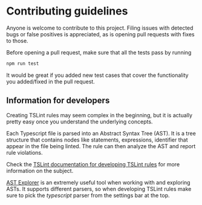 # Contributing guidelines

Anyone is welcome to contribute to this project. Filing issues with detected bugs or false positives
is appreciated, as is opening pull requests with fixes to those.

Before opening a pull request, make sure that all the tests pass by running

```sh
npm run test
```

It would be great if you added new test cases that cover the functionality you added/fixed in the
pull request.

## Information for developers

Creating TSLint rules may seem complex in the beginning, but it is actually pretty easy once you
understand the underlying concepts.

Each Typescript file is parsed into an Abstract Syntax Tree (AST). It is a tree structure that
contains nodes like statements, expressions, identifier that appear in the file being linted. The
rule can then analyze the AST and report rule violations.

Check the [TSLint documentation for developing TSLint rules](https://palantir.github.io/tslint/develop/custom-rules/)
for more information on the subject.

[AST Explorer](https://astexplorer.net/) is an extremely useful tool when working with and exploring ASTs. It
supports different parsers, so when developing TSLint rules make sure to pick the _typescript_
parser from the settings bar at the top.
